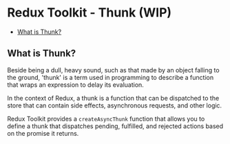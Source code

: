 # Redux Toolkit - Thunk (WIP)

- [What is Thunk?](#what-is-thunk)


<!-- ```html +parse
<x-alert type="info">
    <x-slot name="title"> noun </x-slot>
    a dull, heavy sound, such as that made by an object falling to the ground: "the door closed behind us with a thunk"
</x-alert>
``` -->

## What is Thunk?

Beside being a dull, heavy sound, such as that made by an object falling to the ground,
'thunk' is a term used in programming to describe a function that wraps an expression to
delay its evaluation.

In the context of Redux, a thunk is a function that can be dispatched to the store that
can contain side effects, asynchronous requests, and other logic.

Redux Toolkit provides a `createAsyncThunk` function that allows you to define a thunk
that dispatches pending, fulfilled, and rejected actions based on the promise it
returns.

